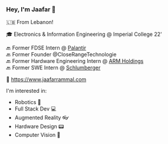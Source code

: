 ### Hey, I'm Jaafar 👋

🇱🇧 From Lebanon!

🎓 Electronics & Information Engineering @ Imperial College 22'

🔙 Former FDSE Intern @ [Palantir](https://www.palantir.com)<br>
🔙 Former Founder @CloseRangeTechnologie<br>
🔙 Former Hardware Engineering Intern @ [ARM Holdings](https://arm.com)<br>
🔙 Former SWE Intern @ [Schlumberger](https://www.slb.com)<br>

🔗 https://www.jaafarrammal.com

I'm interested in:
- Robotics 🤖
- Full Stack Dev 💻
- Augmented Reality 👓
- Hardware Design 📟
- Computer Vision 🎨

